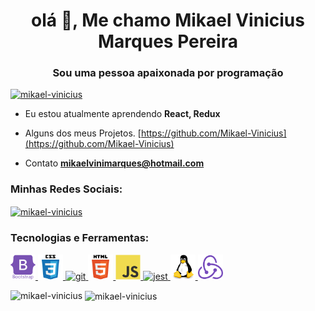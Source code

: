 <h1 align="center">olá 👋, Me chamo Mikael Vinicius Marques Pereira</h1>
<h3 align="center">Sou uma pessoa apaixonada por programação</h3>

<p align="left"> <a href="https://github.com/ryo-ma/github-profile-trophy"><img src="https://github-profile-trophy.vercel.app/?username=mikael-vinicius" alt="mikael-vinicius" /></a> </p>

- Eu estou atualmente aprendendo **React, Redux**

- Alguns dos meus Projetos. [https://github.com/Mikael-Vinicius](https://github.com/Mikael-Vinicius)

- Contato **mikaelvinimarques@hotmail.com**

<h3 align="left">Minhas Redes Sociais:</h3>
<p align="left">
<a href="https://linkedin.com/in/mikael-vinicius-a2929722a/" target="blank"><img align="center" src="https://raw.githubusercontent.com/rahuldkjain/github-profile-readme-generator/master/src/images/icons/Social/linked-in-alt.svg" alt="mikael-vinicius" height="30" width="40" /></a>
</p>

<h3 align="left">Tecnologias e Ferramentas:</h3>
<p align="left"> <a href="https://getbootstrap.com" target="_blank" rel="noreferrer"> <img src="https://raw.githubusercontent.com/devicons/devicon/master/icons/bootstrap/bootstrap-plain-wordmark.svg" alt="bootstrap" width="40" height="40"/> </a> <a href="https://www.w3schools.com/css/" target="_blank" rel="noreferrer"> <img src="https://raw.githubusercontent.com/devicons/devicon/master/icons/css3/css3-original-wordmark.svg" alt="css3" width="40" height="40"/> </a> <a href="https://git-scm.com/" target="_blank" rel="noreferrer"> <img src="https://www.vectorlogo.zone/logos/git-scm/git-scm-icon.svg" alt="git" width="40" height="40"/> </a> <a href="https://www.w3.org/html/" target="_blank" rel="noreferrer"> <img src="https://raw.githubusercontent.com/devicons/devicon/master/icons/html5/html5-original-wordmark.svg" alt="html5" width="40" height="40"/> </a> <a href="https://developer.mozilla.org/en-US/docs/Web/JavaScript" target="_blank" rel="noreferrer"> <img src="https://raw.githubusercontent.com/devicons/devicon/master/icons/javascript/javascript-original.svg" alt="javascript" width="40" height="40"/> </a> <a href="https://jestjs.io" target="_blank" rel="noreferrer"> <img src="https://www.vectorlogo.zone/logos/jestjsio/jestjsio-icon.svg" alt="jest" width="40" height="40"/> </a> <a href="https://www.linux.org/" target="_blank" rel="noreferrer"> <img src="https://raw.githubusercontent.com/devicons/devicon/master/icons/linux/linux-original.svg" alt="linux" width="40" height="40"/> </a> <a href="https://redux.js.org" target="_blank" rel="noreferrer"> <img src="https://raw.githubusercontent.com/devicons/devicon/master/icons/redux/redux-original.svg" alt="redux" width="40" height="40"/> </a> </p>

<p><img align="left" src="https://github-readme-stats.vercel.app/api/top-langs?username=mikael-vinicius&show_icons=true&theme=dracula&locale=en&layout=compact" alt="mikael-vinicius" /></p>

<p>&nbsp;<img align="center" src="https://github-readme-stats.vercel.app/api?username=mikael-vinicius&show_icons=true&theme=dracula&locale=en" alt="mikael-vinicius" /></p>
